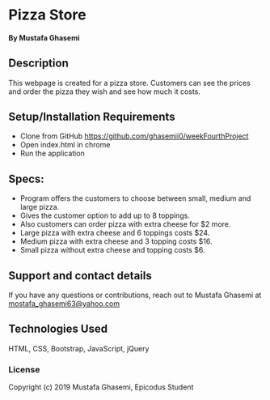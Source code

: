 # Pizza Store

#### By Mustafa Ghasemi

## Description

This webpage is created for a pizza store. Customers can see the prices and order the pizza they wish and see how much it costs.

## Setup/Installation Requirements

* Clone from GitHub https://github.com/ghasemii0/weekFourthProject
* Open index.html in chrome
* Run the application


## Specs:

* Program offers the customers to choose between small, medium and large pizza.
* Gives the customer option to add up to 8 toppings.
* Also customers can order pizza with extra cheese for $2 more.
* Large pizza with extra cheese and 6 toppings costs $24.
* Medium pizza with extra cheese and 3 topping costs $16.
* Small pizza without extra cheese and topping costs $6.

## Support and contact details

If you have any questions or contributions, reach out to Mustafa Ghasemi at mostafa_ghasemi63@yahoo.com

## Technologies Used

HTML, CSS, Bootstrap, JavaScript, jQuery

### License

Copyright (c) 2019 Mustafa Ghasemi, Epicodus Student
